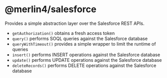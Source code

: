 # @merlin4/salesforce

Provides a simple abstraction layer over the Salesforce REST APIs.

- `getAuthorization()` obtains a fresh access token
- `query()` performs SOQL queries against the Salesforce database
- `queryWithTimeout()` provides a simple wrapper to limit the runtime of queries
- `insert()` performs INSERT operations against the Salesforce database
- `update()` performs UPDATE operations against the Salesforce database
- `deleteRecords()` performs DELETE operations against the Salesforce database
